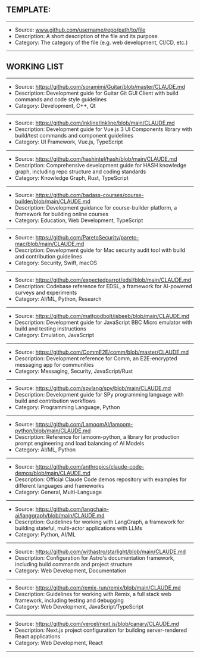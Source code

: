 ## TEMPLATE:

---

- Source: www.github.com/username/repo/path/to/file
- Description: A short description of the file and its purpose.
- Category: The category of the file (e.g. web development, CI/CD, etc.)

---

## WORKING LIST

---

- Source: https://github.com/soramimi/Guitar/blob/master/CLAUDE.md
- Description: Development guide for Guitar Git GUI Client with build commands and code style guidelines
- Category: Development, C++, Qt

---

- Source: https://github.com/inkline/inkline/blob/main/CLAUDE.md
- Description: Development guide for Vue.js 3 UI Components library with build/test commands and component guidelines
- Category: UI Framework, Vue.js, TypeScript

---

- Source: https://github.com/hashintel/hash/blob/main/CLAUDE.md
- Description: Comprehensive development guide for HASH knowledge graph, including repo structure and coding standards
- Category: Knowledge Graph, Rust, TypeScript

---

- Source: https://github.com/badass-courses/course-builder/blob/main/CLAUDE.md
- Description: Development guidance for course-builder platform, a framework for building online courses
- Category: Education, Web Development, TypeScript

---

- Source: https://github.com/ParetoSecurity/pareto-mac/blob/main/CLAUDE.md
- Description: Development guide for Mac security audit tool with build and contribution guidelines
- Category: Security, Swift, macOS

---

- Source: https://github.com/expectedparrot/edsl/blob/main/CLAUDE.md
- Description: Codebase reference for EDSL, a framework for AI-powered surveys and experiments
- Category: AI/ML, Python, Research

---

- Source: https://github.com/mattgodbolt/jsbeeb/blob/main/CLAUDE.md
- Description: Development guide for JavaScript BBC Micro emulator with build and testing instructions
- Category: Emulation, JavaScript

---

- Source: https://github.com/CommE2E/comm/blob/master/CLAUDE.md
- Description: Development reference for Comm, an E2E-encrypted messaging app for communities
- Category: Messaging, Security, JavaScript/Rust

---

- Source: https://github.com/spylang/spy/blob/main/CLAUDE.md
- Description: Development guide for SPy programming language with build and contribution workflows
- Category: Programming Language, Python

---

- Source: https://github.com/LamoomAI/lamoom-python/blob/main/CLAUDE.md
- Description: Reference for lamoom-python, a library for production prompt engineering and load balancing of AI Models
- Category: AI/ML, Python

---

- Source: https://github.com/anthropics/claude-code-demos/blob/main/CLAUDE.md
- Description: Official Claude Code demos repository with examples for different languages and frameworks
- Category: General, Multi-Language

---

- Source: https://github.com/langchain-ai/langgraph/blob/main/CLAUDE.md
- Description: Guidelines for working with LangGraph, a framework for building stateful, multi-actor applications with LLMs
- Category: Python, AI/ML

---

- Source: https://github.com/withastro/starlight/blob/main/CLAUDE.md
- Description: Configuration for Astro's documentation framework, including build commands and project structure
- Category: Web Development, Documentation

---

- Source: https://github.com/remix-run/remix/blob/main/CLAUDE.md
- Description: Guidelines for working with Remix, a full stack web framework, including testing and debugging
- Category: Web Development, JavaScript/TypeScript

---

- Source: https://github.com/vercel/next.js/blob/canary/CLAUDE.md
- Description: Next.js project configuration for building server-rendered React applications
- Category: Web Development, React

---